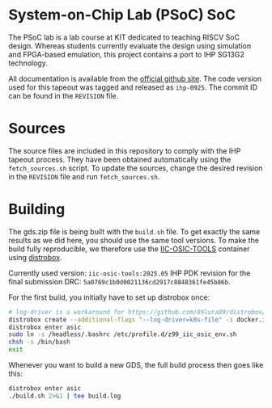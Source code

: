 # System-on-Chip Lab (PSoC) SoC

The PSoC lab is a lab course at KIT dedicated to teaching RISCV SoC design.
Whereas students currently evaluate the design using simulation and FPGA-based emulation, this project contains a port to IHP SG13G2 technology.

All documentation is available from the [official github site](https://github.com/kit-kch/psoc-soc/tree/main).
The code version used for this tapeout was tagged and released as `ihp-0925`.
The commit ID can be found in the `REVISION` file.

# Sources

The source files are included in this repository to comply with the IHP tapeout process.
They have been obtained automatically using the `fetch_sources.sh` script.
To update the sources, change the desired revision in the `REVISION` file and run `fetch_sources.sh`.

# Building

The gds.zip file is being built with the `build.sh` file.
To get exactly the same results as we did here, you should use the same tool versions.
To make the build fully reproducible, we therefore use the [IIC-OSIC-TOOLS](https://github.com/iic-jku/iic-osic-tools) container using [distrobox](https://distrobox.it).

Currently used version: `iic-osic-tools:2025.05`
IHP PDK revision for the final submission DRC: `5a0769c1b0d0021136cd2917c8848361fe45b86b`.

For the first build, you initially have to set up distrobox once:
```bash
# log-driver is a workaround for https://github.com/89luca89/distrobox/issues/1803
distrobox create --additional-flags "--log-driver=k8s-file" -i docker.io/hpretl/iic-osic-tools:2025.05 asic
distrobox enter asic
sudo ln -s /headless/.bashrc /etc/profile.d/z99_iic_osic_env.sh
chsh -s /bin/bash
exit
```

Whenever you want to build a new GDS, the full build process then goes like this:
```bash
distrobox enter asic
./build.sh 2>&1 | tee build.log
```
